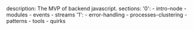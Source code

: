 description: The MVP of backend javascript.
sections:
  '0':
    - intro-node
    - modules
    - events
    - streams
  '1':
    - error-handling
    - processes-clustering
    - patterns
    - tools
    - quirks
